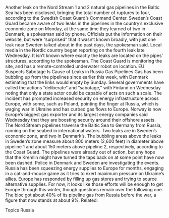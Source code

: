 Another leak on the Nord Stream 1 and 2 natural gas pipelines in the Baltic Sea has been disclosed, bringing the total number of ruptures to four, according to the Swedish Coast Guard’s Command Center.
Sweden’s Coast Guard became aware of two leaks in the pipelines in the country’s exclusive economic zone on Monday, at the same time they learned of two in Denmark, a spokesman said by phone. Officials put the information on their website, but were “surprised” that it wasn’t known broadly, with just one leak near Sweden talked about in the past days, the spokesman said. Local media in the Nordic country began reporting on the fourth leak late Wednesday.
It isn’t known where exactly the leaks are located on the pipes’ structures, according to the spokesman. The Coast Guard is monitoring the site, and has a remote-controlled underwater robot on location.
EU Suspects Sabotage Is Cause of Leaks in Russia Gas Pipelines
Gas has been bubbling up from the pipelines since earlier this week, with Denmark estimating that the links would empty by Sunday. Several governments have called the actions “deliberate” and “sabotage,” with Finland on Wednesday noting that only a state actor could be capable of acts on such a scale.
The incident has prompted increased security on energy infrastructure across Europe, with some, such as Poland, pointing the finger at Russia, which is waging war in Ukraine and has curbed gas flows to Europe. Norway is now Europe’s biggest gas exporter and its largest energy companies said Wednesday that they are boosting security around their offshore assets.
The Nord Stream pipelines traverse the Baltic Sea to Germany from Russia, running on the seabed in international waters. Two leaks are in Sweden’s economic zone, and two in Denmark’s. The bubbling areas above the leaks in Sweden’s zone measure about 800 meters (2,600 feet) in diameter above pipeline 1 and about 150 meters above pipeline 2, respectively, according to the Coast Guard.
The pipelines were already out of action, but any hope that the Kremlin might have turned the taps back on at some point have now been dashed. Police in Denmark and Sweden are investigating the events.
Russia has been squeezing energy supplies to Europe for months, engaging in a cat-and-mouse game as it tries to exert maximum pressure on Ukraine’s allies. Europe has responded by filling up gas stores and trying to source alternative supplies.
For now, it looks like those efforts will be enough to get Europe through this winter, though questions remain over the following one. The bloc got about 40% of its pipeline gas from Russia before the war, a figure that now stands at about 9%.
Related:

Topics
Russia

